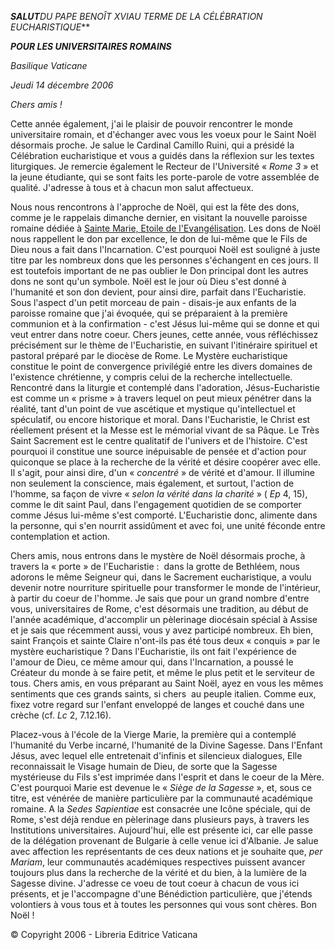 ***SALUT**DU PAPE BENOÎT XVI**AU TERME DE LA CÉLÉBRATION EUCHARISTIQUE***

***POUR LES UNIVERSITAIRES ROMAINS***

*Basilique Vaticane*

*Jeudi 14 décembre 2006*

*Chers amis !*

Cette année également, j'ai le plaisir de pouvoir rencontrer le monde universitaire romain, et d'échanger avec vous les voeux pour le Saint Noël désormais proche. Je salue le Cardinal Camillo Ruini, qui a présidé la Célébration eucharistique et vous a guidés dans la réflexion sur les textes liturgiques. Je remercie également le Recteur de l'Université « *Rome 3* » et la jeune étudiante, qui se sont faits les porte-parole de votre assemblée de qualité. J'adresse à tous et à chacun mon salut affectueux.

Nous nous rencontrons à l'approche de Noël, qui est la fête des dons, comme je le rappelais dimanche dernier, en visitant la nouvelle paroisse romaine dédiée à [Sainte Marie, Etoile de l'Evangélisation](/content/benedict-xvi/fr/homilies/2006/documents/hf_ben-xvi_hom_20061210_star-evangelization.html). Les dons de Noël nous rappellent le don par excellence, le don de lui-même que le Fils de Dieu nous a fait dans l'Incarnation. C'est pourquoi Noël est souligné à juste titre par les nombreux dons que les personnes s'échangent en ces jours. Il est toutefois important de ne pas oublier le Don principal dont les autres dons ne sont qu'un symbole. Noël est le jour où Dieu s'est donné à l'humanité et son don devient, pour ainsi dire, parfait dans l'Eucharistie. Sous l'aspect d'un petit morceau de pain - disais-je aux enfants de la paroisse romaine que j'ai évoquée, qui se préparaient à la première communion et à la confirmation - c'est Jésus lui-même qui se donne et qui veut entrer dans notre coeur. Chers jeunes, cette année, vous réfléchissez précisément sur le thème de l'Eucharistie, en suivant l'itinéraire spirituel et pastoral préparé par le diocèse de Rome. Le Mystère eucharistique constitue le point de convergence privilégié entre les divers domaines de l'existence chrétienne, y compris celui de la recherche intellectuelle. Rencontré dans la liturgie et contemplé dans l'adoration, Jésus-Eucharistie est comme un « prisme » à travers lequel on peut mieux pénétrer dans la réalité, tant d'un point de vue ascétique et mystique qu'intellectuel et spéculatif, ou encore historique et moral. Dans l'Eucharistie, le Christ est réellement présent et la Messe est le mémorial vivant de sa Pâque. Le Très Saint Sacrement est le centre qualitatif de l'univers et de l'histoire. C'est pourquoi il constitue une source inépuisable de pensée et d'action pour quiconque se place à la recherche de la vérité et désire coopérer avec elle. Il s'agit, pour ainsi dire, d'un « *concentré* » de vérité et d'amour. Il illumine non seulement la conscience, mais également, et surtout, l'action de l'homme, sa façon de vivre « *selon la vérité dans la charité* » ( *Ep* 4, 15), comme le dit saint Paul, dans l'engagement quotidien de se comporter comme Jésus lui-même s'est comporté. L'Eucharistie donc, alimente dans la personne, qui s'en nourrit assidûment et avec foi, une unité féconde entre contemplation et action.

Chers amis, nous entrons dans le mystère de Noël désormais proche, à travers la « porte » de l'Eucharistie :  dans la grotte de Bethléem, nous adorons le même Seigneur qui, dans le Sacrement eucharistique, a voulu devenir notre nourriture spirituelle pour transformer le monde de l'intérieur, à partir du coeur de l'homme. Je sais que pour un grand nombre d'entre vous, universitaires de Rome, c'est désormais une tradition, au début de l'année académique, d'accomplir un pèlerinage diocésain spécial à Assise et je sais que récemment aussi, vous y avez participé nombreux. Eh bien, saint François et sainte Claire n'ont-ils pas été tous deux « conquis » par le mystère eucharistique ? Dans l'Eucharistie, ils ont fait l'expérience de l'amour de Dieu, ce même amour qui, dans l'Incarnation, a poussé le Créateur du monde à se faire petit, et même le plus petit et le serviteur de tous. Chers amis, en vous préparant au Saint Noël, ayez en vous les mêmes sentiments que ces grands saints, si chers  au peuple italien. Comme eux, fixez votre regard sur l'enfant enveloppé de langes et couché dans une crèche (cf. *Lc* 2, 7.12.16).

Placez-vous à l'école de la Vierge Marie, la première qui a contemplé l'humanité du Verbe incarné, l'humanité de la Divine Sagesse. Dans l'Enfant Jésus, avec lequel elle entretenait d'infinis et silencieux dialogues, Elle reconnaissait le Visage humain de Dieu, de sorte que la Sagesse mystérieuse du Fils s'est imprimée dans l'esprit et dans le coeur de la Mère. C'est pourquoi Marie est devenue le « *Siège de la Sagesse* », et, sous ce titre, est vénérée de manière particulière par la communauté académique romaine. A la *Sedes Sapientiae* est consacrée une Icône spéciale, qui de Rome, s'est déjà rendue en pèlerinage dans plusieurs pays, à travers les Institutions universitaires. Aujourd'hui, elle est présente ici, car elle passe de la délégation provenant de Bulgarie à celle venue ici d'Albanie. Je salue avec affection les représentants de ces deux nations et je souhaite que, *per Mariam*, leur communautés académiques respectives puissent avancer toujours plus dans la recherche de la vérité et du bien, à la lumière de la Sagesse divine. J'adresse ce voeu de tout coeur à chacun de vous ici présents, et je l'accompagne d'une Bénédiction particulière, que j'étends volontiers à vous tous et à toutes les personnes qui vous sont chères. Bon Noël !

© Copyright 2006 - Libreria Editrice Vaticana